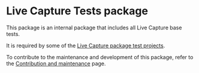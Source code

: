 # Live Capture Tests package

This package is an internal package that includes all Live Capture base tests.

It is required by some of the [Live Capture package test projects](../../TestProjects).

To contribute to the maintenance and development of this package, refer to the [Contribution and maintenance](../../CONTRIBUTING.md) page.
